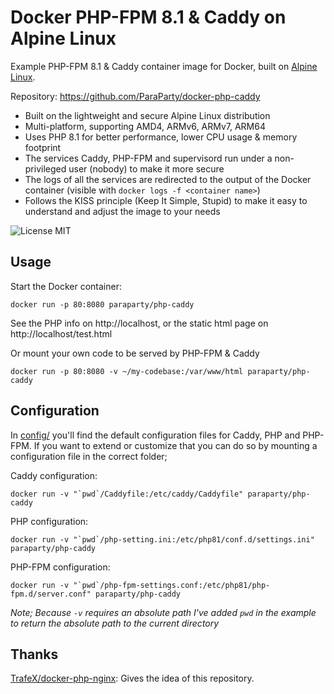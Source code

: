 # Docker PHP-FPM 8.1 & Caddy on Alpine Linux
Example PHP-FPM 8.1 & Caddy container image for Docker, built on [Alpine Linux](https://www.alpinelinux.org/).

Repository: https://github.com/ParaParty/docker-php-caddy

* Built on the lightweight and secure Alpine Linux distribution
* Multi-platform, supporting AMD4, ARMv6, ARMv7, ARM64
* Uses PHP 8.1 for better performance, lower CPU usage & memory footprint
* The services Caddy, PHP-FPM and supervisord run under a non-privileged user (nobody) to make it more secure
* The logs of all the services are redirected to the output of the Docker container (visible with `docker logs -f <container name>`)
* Follows the KISS principle (Keep It Simple, Stupid) to make it easy to understand and adjust the image to your needs

![License MIT](https://img.shields.io/badge/license-MIT-blue.svg)

## Usage

Start the Docker container:

    docker run -p 80:8080 paraparty/php-caddy

See the PHP info on http://localhost, or the static html page on http://localhost/test.html

Or mount your own code to be served by PHP-FPM & Caddy

    docker run -p 80:8080 -v ~/my-codebase:/var/www/html paraparty/php-caddy

## Configuration
In [config/](config/) you'll find the default configuration files for Caddy, PHP and PHP-FPM.
If you want to extend or customize that you can do so by mounting a configuration file in the correct folder;

Caddy configuration:

    docker run -v "`pwd`/Caddyfile:/etc/caddy/Caddyfile" paraparty/php-caddy

PHP configuration:

    docker run -v "`pwd`/php-setting.ini:/etc/php81/conf.d/settings.ini" paraparty/php-caddy

PHP-FPM configuration:

    docker run -v "`pwd`/php-fpm-settings.conf:/etc/php81/php-fpm.d/server.conf" paraparty/php-caddy

_Note; Because `-v` requires an absolute path I've added `pwd` in the example to return the absolute path to the current directory_

## Thanks
[TrafeX/docker-php-nginx](https://github.com/TrafeX/docker-php-nginx): Gives the idea of this repository.